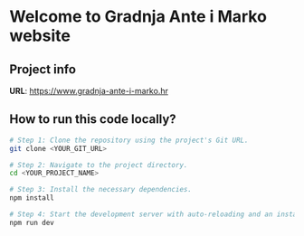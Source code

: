 # Welcome to Gradnja Ante i Marko website

## Project info

**URL**: https://www.gradnja-ante-i-marko.hr

## How to run this code locally?

```sh
# Step 1: Clone the repository using the project's Git URL.
git clone <YOUR_GIT_URL>

# Step 2: Navigate to the project directory.
cd <YOUR_PROJECT_NAME>

# Step 3: Install the necessary dependencies.
npm install

# Step 4: Start the development server with auto-reloading and an instant preview.
npm run dev
```
